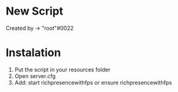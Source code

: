 # New Script
Created by -> "root"#0022

# Instalation
1) Put the script in your resources folder
2) Open server.cfg
3) Add:   start richpresencewithfps or ensure richpresencewithfps
